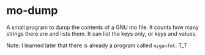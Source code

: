 mo-dump
=======

A small program to dump the contents of a GNU mo file.
It counts how many strings there are and lists them.
It can list the keys only, or keys and values.  

Note: I learned later that there is already a program called `msgunfmt`. T_T
